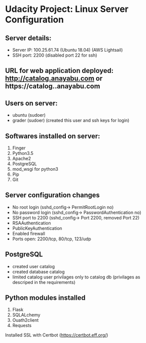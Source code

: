 # Udacity Project: Linux Server Configuration

## Server details:
- Server IP: 100.25.61.74 (Ubuntu 18.04) (AWS Lightsail)
- SSH port: 2200 (disabled port 22 for ssh)

## URL for web application deployed: http://catalog.anayabu.com or https://catalog..anayabu.com

## Users on server:
- ubuntu (sudoer) 
- grader (sudoer) (created this user and ssh keys for login)

## Softwares installed on server:
1. Finger
2. Python3.5
3. Apache2 
4. PostgreSQL
5. mod_wsgi for python3
6. Pip 
7. Git

## Server configuration changes
- No root login (sshd_config-> PermitRootLogin no)
- No password login (sshd_config-> PasswordAuthentication no)
- SSH port to 2200 (sshd_config-> Port 2200, removed Port 22)
- RSAAuthentication 
- PublicKeyAuthentication 
- Enabled firewall 
- Ports open: 2200/tcp, 80/tcp, 123/udp

## PostgreSQL
- created user catalog
- created database catalog
- limited catalog user privilages only to catalog db (privilages as descriped in the requirements)

## Python modules installed
1. Flask
2. SQLALchemy
3. Ouath2client
4. Requests

Installed SSL with Certbot (https://certbot.eff.org/)

